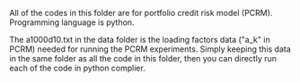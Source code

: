 All of the codes in this folder are for portfolio credit risk model (PCRM). Programming language is python.

The a1000d10.txt in the data folder is the loading factors data ("a_k" in PCRM) needed for running the PCRM experiments. Simply keeping this data in the same folder as all the code in this folder, then you can directly run each of the code in python complier. 
